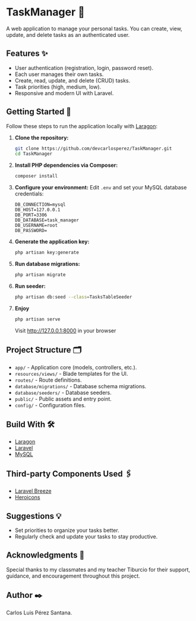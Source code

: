 # TaskManager 📝

A web application to manage your personal tasks. You can create, view, update, and delete tasks as an authenticated user.

## Features ✨

- User authentication (registration, login, password reset).
- Each user manages their own tasks.
- Create, read, update, and delete (CRUD) tasks.
- Task priorities (high, medium, low).
- Responsive and modern UI with Laravel.

## Getting Started 🚀

Follow these steps to run the application locally with [Laragon](https://laragon.org/):

1. **Clone the repository:**
   ```sh
   git clone https://github.com/devcarlosperez/TaskManager.git
   cd TaskManager
   ```

2. **Install PHP dependencies via Composer:**
   ```sh
   composer install
   ```

3. **Configure your environment:**
   Edit `.env` and set your MySQL database credentials:
   ```
   DB_CONNECTION=mysql
   DB_HOST=127.0.0.1
   DB_PORT=3306
   DB_DATABASE=task_manager
   DB_USERNAME=root
   DB_PASSWORD=
   ```

4. **Generate the application key:**
   ```sh
   php artisan key:generate
   ```

5. **Run database migrations:**
   ```sh
   php artisan migrate
   ```

6. **Run seeder:**
   ```sh
   php artisan db:seed --class=TasksTableSeeder
   ```

7. **Enjoy**
   ```sh
   php artisan serve
   ```
   Visit http://127.0.0.1:8000 in your browser

## Project Structure 🗂️

- `app/` - Application core (models, controllers, etc.).
- `resources/views/` - Blade templates for the UI.
- `routes/` - Route definitions.
- `database/migrations/` - Database schema migrations.
- `database/seeders/` - Database seeders.
- `public/` - Public assets and entry point.
- `config/` - Configuration files.

## Build With 🛠️

- [Laragon](https://laragon.org/)
- [Laravel](https://laravel.com/)
- [MySQL](https://www.mysql.com/)

## Third-party Components Used 🖇️

- [Laravel Breeze](https://laravel.com/docs/10.x/starter-kits)
- [Heroicons](https://heroicons.com/)

## Suggestions 💡

- Set priorities to organize your tasks better.  
- Regularly check and update your tasks to stay productive.  

## Acknowledgments 🎁

Special thanks to my classmates and my teacher Tiburcio for their support, guidance, and encouragement throughout this project.

## Author ✒️

Carlos Luis Pérez Santana.
